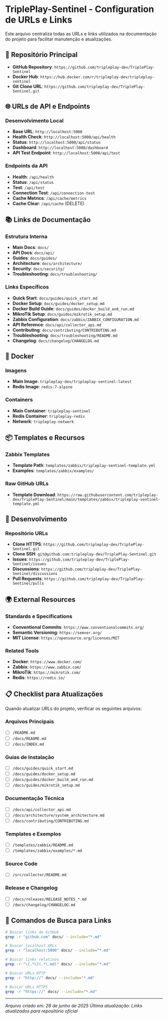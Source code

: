 # TriplePlay-Sentinel - Configuration de URLs e Links

Este arquivo centraliza todas as URLs e links utilizados na documentação do projeto para facilitar manutenção e atualizações.

## 🔗 Repositório Principal

- **GitHub Repository**: `https://github.com/tripleplay-dev/TriplePlay-Sentinel`
- **Docker Hub**: `https://hub.docker.com/r/tripleplay-dev/tripleplay-sentinel`
- **Git Clone URL**: `https://github.com/tripleplay-dev/TriplePlay-Sentinel.git`

## 🌐 URLs de API e Endpoints

### Desenvolvimento Local
- **Base URL**: `http://localhost:5000`
- **Health Check**: `http://localhost:5000/api/health`
- **Status**: `http://localhost:5000/api/status`
- **Dashboard**: `http://localhost:5000/dashboard`
- **API Test Endpoint**: `http://localhost:5000/api/test`

### Endpoints da API
- **Health**: `/api/health`
- **Status**: `/api/status`
- **Test**: `/api/test`
- **Connection Test**: `/api/connection-test`
- **Cache Metrics**: `/api/cache/metrics`
- **Cache Clear**: `/api/cache` (DELETE)

## 📚 Links de Documentação

### Estrutura Interna
- **Main Docs**: `docs/`
- **API Docs**: `docs/api/`
- **Guides**: `docs/guides/`
- **Architecture**: `docs/architecture/`
- **Security**: `docs/security/`
- **Troubleshooting**: `docs/troubleshooting/`

### Links Específicos
- **Quick Start**: `docs/guides/quick_start.md`
- **Docker Setup**: `docs/guides/docker_setup.md`
- **Docker Build Guide**: `docs/guides/docker_build_and_run.md`
- **MikroTik Setup**: `docs/guides/mikrotik_setup.md`
- **Zabbix Configuration**: `docs/zabbix/ZABBIX_CONFIGURATION.md`
- **API Reference**: `docs/api/collector_api.md`
- **Contributing**: `docs/contributing/CONTRIBUTING.md`
- **Troubleshooting**: `docs/troubleshooting/README.md`
- **Changelog**: `docs/changelog/CHANGELOG.md`

## 🐳 Docker

### Imagens
- **Main Image**: `tripleplay-dev/tripleplay-sentinel:latest`
- **Redis Image**: `redis:7-alpine`

### Containers
- **Main Container**: `tripleplay-sentinel`
- **Redis Container**: `tripleplay-redis`
- **Network**: `tripleplay-network`

## 📦 Templates e Recursos

### Zabbix Templates
- **Template Path**: `templates/zabbix/tripleplay-sentinel-template.yml`
- **Examples**: `templates/zabbix/examples/`

### Raw GitHub URLs
- **Template Download**: `https://raw.githubusercontent.com/tripleplay-dev/TriplePlay-Sentinel/main/templates/zabbix/tripleplay-sentinel-template.yml`

## 🔧 Desenvolvimento

### Repositório URLs
- **Clone HTTPS**: `https://github.com/tripleplay-dev/TriplePlay-Sentinel.git`
- **Clone SSH**: `git@github.com:tripleplay-dev/TriplePlay-Sentinel.git`
- **Issues**: `https://github.com/tripleplay-dev/TriplePlay-Sentinel/issues`
- **Discussions**: `https://github.com/tripleplay-dev/TriplePlay-Sentinel/discussions`
- **Pull Requests**: `https://github.com/tripleplay-dev/TriplePlay-Sentinel/pulls`

## 🌍 External Resources

### Standards e Specifications
- **Conventional Commits**: `https://www.conventionalcommits.org/`
- **Semantic Versioning**: `https://semver.org/`
- **MIT License**: `https://opensource.org/licenses/MIT`

### Related Tools
- **Docker**: `https://www.docker.com/`
- **Zabbix**: `https://www.zabbix.com/`
- **MikroTik**: `https://mikrotik.com/`
- **Redis**: `https://redis.io/`

## 📋 Checklist para Atualizações

Quando atualizar URLs do projeto, verificar os seguintes arquivos:

### Arquivos Principais
- [ ] `/README.md`
- [ ] `/docs/README.md`
- [ ] `/docs/INDEX.md`

### Guias de Instalação
- [ ] `/docs/guides/quick_start.md`
- [ ] `/docs/guides/docker_setup.md`
- [ ] `/docs/guides/docker_build_and_run.md`
- [ ] `/docs/guides/mikrotik_setup.md`

### Documentação Técnica
- [ ] `/docs/api/collector_api.md`
- [ ] `/docs/architecture/system_architecture.md`
- [ ] `/docs/contributing/CONTRIBUTING.md`

### Templates e Exemplos
- [ ] `/templates/zabbix/README.md`
- [ ] `/templates/zabbix/examples/*.md`

### Source Code
- [ ] `/src/collector/README.md`

### Release e Changelog
- [ ] `/docs/releases/RELEASE_NOTES_*.md`
- [ ] `/docs/changelog/CHANGELOG.md`

## 🔄 Comandos de Busca para Links

```bash
# Buscar links do GitHub
grep -r "github.com" docs/ --include="*.md"

# Buscar localhost URLs
grep -r "localhost:5000" docs/ --include="*.md"

# Buscar links relativos
grep -r "\[.*\](.*\.md)" docs/ --include="*.md"

# Buscar URLs HTTP
grep -r "http://" docs/ --include="*.md"

# Buscar URLs HTTPS
grep -r "https://" docs/ --include="*.md"
```

---

*Arquivo criado em: 28 de junho de 2025*
*Última atualização: Links atualizados para repositório oficial*